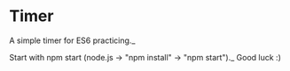 # Timer
A simple timer for ES6 practicing._

Start with npm start (node.js -> "npm install" -> "npm start")._
Good luck :)
